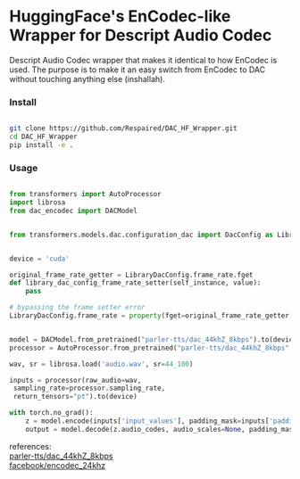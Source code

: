 # HuggingFace's EnCodec-like Wrapper for Descript Audio Codec
Descript Audio Codec wrapper that makes it identical to how EnCodec is used.
The purpose is to make it an easy switch from EnCodec to DAC without touching anything else (inshallah).

### Install

```bash

git clone https://github.com/Respaired/DAC_HF_Wrapper.git
cd DAC_HF_Wrapper
pip install -e .

```


### Usage

```python

from transformers import AutoProcessor
import librosa
from dac_encodec import DACModel


from transformers.models.dac.configuration_dac import DacConfig as LibraryDacConfig


device = 'cuda'

original_frame_rate_getter = LibraryDacConfig.frame_rate.fget
def library_dac_config_frame_rate_setter(self_instance, value):
    pass

# bypassing the frame setter error
LibraryDacConfig.frame_rate = property(fget=original_frame_rate_getter, fset=library_dac_config_frame_rate_setter)


model = DACModel.from_pretrained("parler-tts/dac_44khZ_8kbps").to(device)
processor = AutoProcessor.from_pretrained("parler-tts/dac_44khZ_8kbps", sampling_rate=44_100)

wav, sr = librosa.load('audio.wav', sr=44_100)

inputs = processor(raw_audio=wav,
 sampling_rate=processor.sampling_rate,
 return_tensors="pt").to(device)

with torch.no_grad():
    z = model.encode(inputs['input_values'], padding_mask=inputs['padding_mask'])
    output = model.decode(z.audio_codes, audio_scales=None, padding_mask=inputs['padding_mask']).audio_values.detach().cpu().numpy().squeeze()
```


references: <br>
[parler-tts/dac_44khZ_8kbps](https://huggingface.co/parler-tts/dac_44khZ_8kbps)  <br>
[facebook/encodec_24khz](https://huggingface.co/facebook/encodec_24khz)
